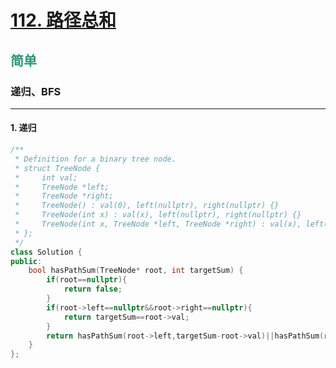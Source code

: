 # [112. 路径总和](https://leetcode.cn/problems/path-sum/)  
## <font color=#2C9678>简单</font>  
### **递归、BFS**
***
#### 1. 递归
```cpp
/**
 * Definition for a binary tree node.
 * struct TreeNode {
 *     int val;
 *     TreeNode *left;
 *     TreeNode *right;
 *     TreeNode() : val(0), left(nullptr), right(nullptr) {}
 *     TreeNode(int x) : val(x), left(nullptr), right(nullptr) {}
 *     TreeNode(int x, TreeNode *left, TreeNode *right) : val(x), left(left), right(right) {}
 * };
 */
class Solution {
public:
    bool hasPathSum(TreeNode* root, int targetSum) {
        if(root==nullptr){
            return false;
        }
        if(root->left==nullptr&&root->right==nullptr){
            return targetSum==root->val;
        }
        return hasPathSum(root->left,targetSum-root->val)||hasPathSum(root->right,targetSum-root->val);
    }
};
```